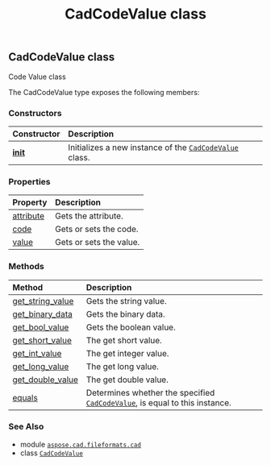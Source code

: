 ﻿---
title: CadCodeValue class
second_title: Aspose.CAD for Python via .NET API References
description: 
type: docs
weight: 110
url: /python-net/aspose.cad.fileformats.cad/cadcodevalue/
is_root: false
---

## CadCodeValue class

Code Value class



The CadCodeValue type exposes the following members:

### Constructors
| Constructor | Description |
| :- | :- |
| [__init__](/cad/python-net/aspose.cad.fileformats.cad/cadcodevalue/__init__/#int-str) | Initializes a new instance of the [`CadCodeValue`](/cad/python-net/aspose.cad.fileformats.cad/cadcodevalue) class. |


### Properties
| Property | Description |
| :- | :- |
| [attribute](/cad/python-net/aspose.cad.fileformats.cad/cadcodevalue/attribute) | Gets the attribute. |
| [code](/cad/python-net/aspose.cad.fileformats.cad/cadcodevalue/code) | Gets or sets the code. |
| [value](/cad/python-net/aspose.cad.fileformats.cad/cadcodevalue/value) | Gets or sets the value. |


### Methods
| Method | Description |
| :- | :- |
| [get_string_value](/cad/python-net/aspose.cad.fileformats.cad/cadcodevalue/get_string_value/#) | Gets the string value. |
| [get_binary_data](/cad/python-net/aspose.cad.fileformats.cad/cadcodevalue/get_binary_data/#) | Gets the binary data. |
| [get_bool_value](/cad/python-net/aspose.cad.fileformats.cad/cadcodevalue/get_bool_value/#) | Gets the boolean value. |
| [get_short_value](/cad/python-net/aspose.cad.fileformats.cad/cadcodevalue/get_short_value/#) | The get short value. |
| [get_int_value](/cad/python-net/aspose.cad.fileformats.cad/cadcodevalue/get_int_value/#) | The get integer value. |
| [get_long_value](/cad/python-net/aspose.cad.fileformats.cad/cadcodevalue/get_long_value/#) | The get long value. |
| [get_double_value](/cad/python-net/aspose.cad.fileformats.cad/cadcodevalue/get_double_value/#) | The get double value. |
| [equals](/cad/python-net/aspose.cad.fileformats.cad/cadcodevalue/equals/#aspose.cad.fileformats.cad.CadCodeValue) | Determines whether the specified [`CadCodeValue`](/cad/python-net/aspose.cad.fileformats.cad/cadcodevalue), is equal to this instance. |



### See Also
* module [`aspose.cad.fileformats.cad`](..)
* class [`CadCodeValue`](/cad/python-net/aspose.cad.fileformats.cad/cadcodevalue)
